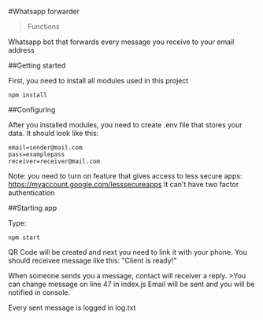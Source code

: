 #Whatsapp forwarder

>Functions

Whatsapp bot that forwards every message you receive to your email address

##Getting started

First, you need to install all modules used in this project

```shell
npm install
```

##Configuring

After you installed modules, you need to create .env file that stores your data.
It should look like this:
```shell
email=sender@mail.com
pass=examplepass
receiver=receiver@mail.com
```
Note: you need to turn on feature that gives access to less secure apps:
        https://myaccount.google.com/lesssecureapps
        It can't have two factor authentication

##Starting app

Type:
```shell
npm start
```
QR Code will be created and next you need to link it with your phone.
You should receivee message like this:
    "Client is ready!"

When someone sends you a message, contact will receiver a reply.
    >You can change message on line 47 in index.js
Email will be sent and you will be notified in console.

Every sent message is logged in log.txt